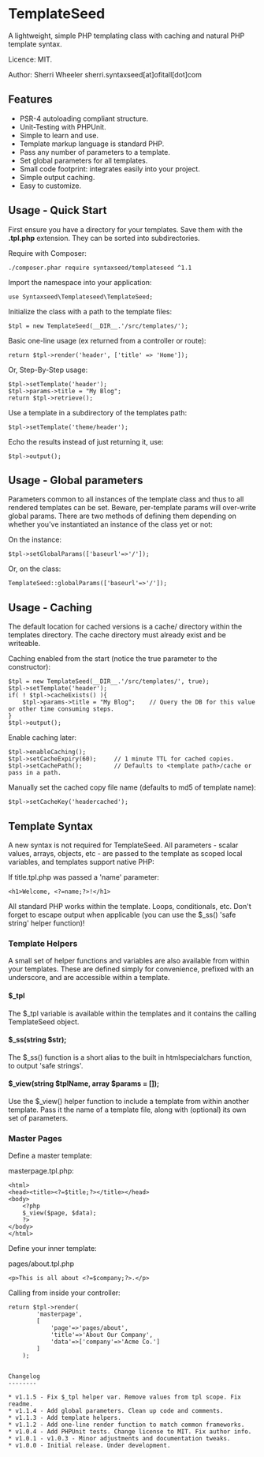 TemplateSeed
=========================

A lightweight, simple PHP templating class with caching and natural PHP template syntax.

Licence: MIT.

Author: Sherri Wheeler sherri.syntaxseed[at]ofitall[dot]com

Features
--------

* PSR-4 autoloading compliant structure.
* Unit-Testing with PHPUnit.
* Simple to learn and use.
* Template markup language is standard PHP.
* Pass any number of parameters to a template.
* Set global parameters for all templates.
* Small code footprint: integrates easily into your project.
* Simple output caching.
* Easy to customize.

Usage - Quick Start
--------

First ensure you have a directory for your templates. Save them with the **.tpl.php** extension. They can be sorted into subdirectories.

Require with Composer:
```
./composer.phar require syntaxseed/templateseed ^1.1
```

Import the namespace into your application:
```
use Syntaxseed\Templateseed\TemplateSeed;
```

Initialize the class with a path to the template files:
```
$tpl = new TemplateSeed(__DIR__.'/src/templates/');
```

Basic one-line usage (ex returned from a controller or route):
```
return $tpl->render('header', ['title' => 'Home']);
```

Or, Step-By-Step usage:
```
$tpl->setTemplate('header');
$tpl->params->title = "My Blog";
return $tpl->retrieve();
```

Use a template in a subdirectory of the templates path:
```
$tpl->setTemplate('theme/header');
```

Echo the results instead of just returning it, use:
```
$tpl->output();
```

Usage - Global parameters
--------

Parameters common to all instances of the template class and thus to all rendered templates can be set.
Beware, per-template params will over-write global params. There are two methods of defining them depending on whether you've instantiated an instance of the class yet or not:

On the instance:
```
$tpl->setGlobalParams(['baseurl'=>'/']);
```
Or, on the class:
```
TemplateSeed::globalParams(['baseurl'=>'/']);
```

Usage - Caching
--------

The default location for cached versions is a cache/ directory within the templates directory. The cache directory must already exist and be writeable.

Caching enabled from the start (notice the true parameter to the constructor):
```
$tpl = new TemplateSeed(__DIR__.'/src/templates/', true);
$tpl->setTemplate('header');
if( ! $tpl->cacheExists() ){
	$tpl->params->title = "My Blog"; 	// Query the DB for this value or other time consuming steps.
}
$tpl->output();
```

Enable caching later:
```
$tpl->enableCaching();
$tpl->setCacheExpiry(60);     // 1 minute TTL for cached copies.
$tpl->setCachePath();         // Defaults to <template path>/cache or pass in a path.
```

Manually set the cached copy file name (defaults to md5 of template name):
```
$tpl->setCacheKey('headercached');
```

Template Syntax
--------

A new syntax is not required for TemplateSeed. All parameters - scalar values, arrays, objects, etc - are passed to the template as scoped local variables, and templates support native PHP:

If title.tpl.php was passed a 'name' parameter:
```
<h1>Welcome, <?=name;?>!</h1>
```

All standard PHP works within the template. Loops, conditionals, etc. Don't forget to escape output when applicable (you can use the $_ss() 'safe string' helper function)!

### Template Helpers

A small set of helper functions and variables are also available from within your templates. These are defined simply for convenience, prefixed with an underscore, and are accessible within a template.

#### $_tpl

The $_tpl variable is available within the templates and it contains the calling TemplateSeed object.

#### $_ss(string $str);

The $_ss() function is a short alias to the built in htmlspecialchars function, to output 'safe strings'.

#### $_view(string $tplName, array $params = []);

Use the $_view() helper function to include a template from within another template.
Pass it the name of a template file, along with (optional) its own set of parameters.

### Master Pages

Define a master template:

masterpage.tpl.php:
```
<html>
<head><title><?=$title;?></title></head>
<body>
    <?php
    $_view($page, $data);
    ?>
</body>
</html>
```

Define your inner template:

pages/about.tpl.php
```
<p>This is all about <?=$company;?>.</p>
```

Calling from inside your controller:
```
return $tpl->render(
        'masterpage',
        [
            'page'=>'pages/about',
            'title'=>'About Our Company',
            'data'=>['company'=>'Acme Co.']
        ]
    );


Changelog
--------

* v1.1.5 - Fix $_tpl helper var. Remove values from tpl scope. Fix readme.
* v1.1.4 - Add global parameters. Clean up code and comments.
* v1.1.3 - Add template helpers.
* v1.1.2 - Add one-line render function to match common frameworks.
* v1.0.4 - Add PHPUnit tests. Change license to MIT. Fix author info.
* v1.0.1 - v1.0.3 - Minor adjustments and documentation tweaks.
* v1.0.0 - Initial release. Under development.
